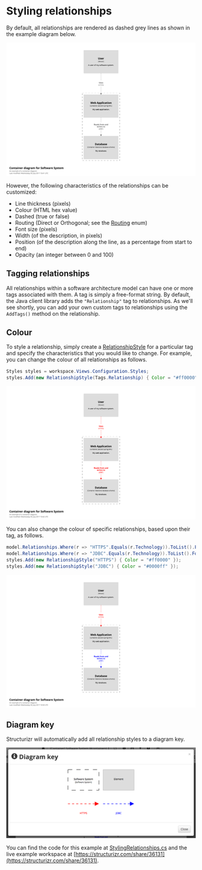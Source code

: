 # Styling relationships

By default, all relationships are rendered as dashed grey lines as shown in the example diagram below.

![Default styling](images/styling-relationships-1.png)

However, the following characteristics of the relationships can be customized:

- Line thickness (pixels)
- Colour (HTML hex value)
- Dashed (true or false)
- Routing (Direct or Orthogonal; see the [Routing](https://github.com/structurizr/dotnet/blob/master/Structurizr.Core/View/Routing.cs) enum)
- Font size (pixels)
- Width (of the description, in pixels)
- Position (of the description along the line, as a percentage from start to end)
- Opacity (an integer between 0 and 100)

## Tagging relationships

All relationships within a software architecture model can have one or more tags associated with them. A tag is simply a free-format string. By default, the Java client library adds the ```"Relationship"``` tag to relationships. As we'll see shortly, you can add your own custom tags to relationships using the ```AddTags()``` method on the relationship.

## Colour

To style a relationship, simply create a [RelationshipStyle](https://github.com/structurizr/dotnet/blob/master/Structurizr.Core/View/RelationshipStyle.cs) for a particular tag and specify the characteristics that you would like to change. For example, you can change the colour of all relationships as follows.

```java
Styles styles = workspace.Views.Configuration.Styles;
styles.Add(new RelationshipStyle(Tags.Relationship) { Color = "#ff0000" });
```

![Colouring all relationships](images/styling-relationships-2.png)

You can also change the colour of specific relationships, based upon their tag, as follows.

```java
model.Relationships.Where(r => "HTTPS".Equals(r.Technology)).ToList().ForEach(r => r.AddTags("HTTPS"));
model.Relationships.Where(r => "JDBC".Equals(r.Technology)).ToList().ForEach(r => r.AddTags("JDBC"));
styles.Add(new RelationshipStyle("HTTPS") { Color = "#ff0000" });
styles.Add(new RelationshipStyle("JDBC") { Color = "#0000ff" });
```

![Colouring relationships based upon tag](images/styling-relationships-3.png)

## Diagram key

Structurizr will automatically add all relationship styles to a diagram key.

![The diagram key](images/styling-relationships-4.png)

You can find the code for this example at [StylingRelationships.cs](https://github.com/structurizr/dotnet/blob/master/Structurizr.Examples/StylingRelationships.cs) and the live example workspace at [https://structurizr.com/share/36131](https://structurizr.com/share/36131).